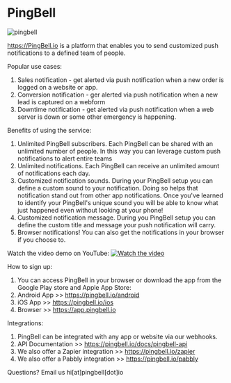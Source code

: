 # PingBell

![pingbell](https://github.com/yoavshalev/PingBell/assets/9486858/c70275ff-54e9-4004-a57c-62efed1e4625)

https://PingBell.io is a platform that enables you to send customized push notifications to a defined team of people.

Popular use cases:
1. Sales notification - get alerted via push notification when a new order is logged on a website or app.
2. Conversion notification - ger alerted via push notification when a new lead is captured on a webform
3. Downtime notification - get alerted via push notification when a web server is down or some other emergency is happening.

Benefits of using the service:
1. Unlimited PingBell subscribers. Each PingBell can be shared with an unlimited number of people. In this way you can leverage custom push notifications to alert entire teams
2. Unlimited notifications. Each PingBell can receive an unlimited amount of notifications each day.
3. Customized notification sounds. During your PingBell setup you can define a custom sound to your notification. Doing so helps that notification stand out from other app notifications. Once you've learned to identify your PingBell's unique sound you will be able to know what just happened even without looking at your phone!
4. Customized notification message. During you PingBell setup you can define the custom title and message your push notification will carry.
5. Browser notifications! You can also get the notifications in your browser if you choose to.


Watch the video demo on YouTube:
[![Watch the video](https://img.youtube.com/vi/8wDPjovyFtA/maxresdefault.jpg)](https://youtu.be/8wDPjovyFtA)

How to sign up:
1. You can access PingBell in your browser or download the app from the Google Play store and Apple App Store:
2. Android App >> https://pingbell.io/android
3. iOS App >> https://pingbell.io/ios
4. Browser >> https://app.pingbell.io

Integrations:
1. PingBell can be integrated with any app or website via our webhooks.
2. API Documentation >> https://pingbell.io/docs/pingbell-api
3. We also offer a Zapier integration >> https://pingbell.io/zapier
4. We also offer a Pabbly integration >> https://pingbell.io/pabbly

Questions?
Email us hi[at]pingbell[dot]io
